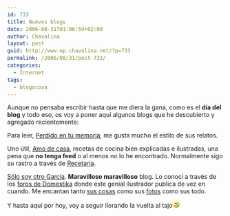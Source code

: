 ```yaml
---
id: 733
title: Nuevos blogs
date: 2006-08-31T01:06:59+02:00
author: Chavalina
layout: post
guid: http://www.wp.chavalina.net/?p=733
permalink: /2006/08/31/post-733/
categories:
  - Internet
tags:
  - blogocosa
---
```

Aunque no pensaba escribir hasta que me diera la gana, como es el **día del blog** y todo eso, os voy a poner aquí algunos blogs que he descubierto y agregado recientemente:

Para leer, <a href="http://perdido.naikon.net/" target="_blank">Perdido en tu memoria</a>, me gusta mucho el estilo de sus relatos.

Uno &uacute;til, <a href="http://www.amodecasa.com/" target="_blank">Amo de casa</a>, recetas de cocina bien explicadas e ilustradas, una pena que **no tenga feed** o al menos no lo he encontrado. Normalmente sigo su rastro a través de <a href="http://horno.recetaria.com/" target="_blank">Recetaria</a>.

<a href="http://elsrgarcia.blogspot.com/" target="_blank">Sólo soy otro García</a>. **Maravilloso maravilloso** blog. Lo conocí a través de los <a href="http://www.domestika.org/foros/index.php" target="_blank">foros de Domestika</a> donde este genial ilustrador publica de vez en cuando. Me encantan tanto <a href="http://www.elsrgarcia.com/" target="_blank">sus cosas</a> como sus <a href="http://www.flickr.com/photos/srgarcia" target="_blank">fotos</a> como sus todo.

Y hasta aquí por hoy, voy a seguir llorando la vuelta al tajo![llorar](/imagenes/emoticonos/llorar.gif)